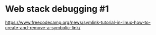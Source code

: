 # Web stack debugging #1

https://www.freecodecamp.org/news/symlink-tutorial-in-linux-how-to-create-and-remove-a-symbolic-link/
